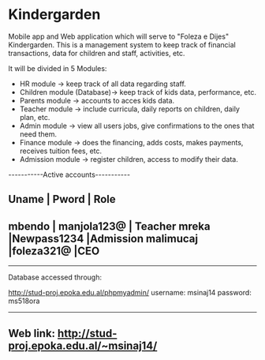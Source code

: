 # Kindergarden
Mobile app and Web application which will serve to "Foleza e Dijes" Kindergarden. This is a management system to keep track of financial transactions, data for children and staff, activities, etc. 

It will be divided in 5 Modules:

- HR module -> keep track of all data regarding staff.
- Children module (Database)-> keep track of kids data, performance, etc.
- Parents module -> accounts to acces kids data.
- Teacher module -> include curricula, daily reports on children, daily plan, etc.
- Admin module -> view all users jobs, give confirmations to the ones that need them.
- Finance module -> does the financing, adds costs, makes payments, receives tuition fees, etc.
- Admission module -> register children, access to modify their data.


-----------Active accounts-----------

Uname     |  Pword       |  Role
-------------------------------------
mbendo    | manjola123@  | Teacher
mreka     |Newpass1234   |Admission
malimucaj |foleza321@    |CEO
-------------------------------------


-------------------------------------------
Database accessed through:

http://stud-proj.epoka.edu.al/phpmyadmin/
username: msinaj14
password: ms518ora

-----------------------------------------------------
Web link: http://stud-proj.epoka.edu.al/~msinaj14/
-----------------------------------------------------
